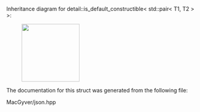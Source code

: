 <div id="structdetail_1_1is__default__constructible_3_01std_1_1pair_3_01_t1_00_01_t2_01_4_01_4">

</div>

<span id="structdetail_1_1is__default__constructible_3_01std_1_1pair_3_01_t1_00_01_t2_01_4_01_4"
label="structdetail_1_1is__default__constructible_3_01std_1_1pair_3_01_t1_00_01_t2_01_4_01_4"></span>
Inheritance diagram for detail::is_default_constructible$<$ std::pair$<$
T1, T2 $>$ $>$:

<figure>
<div class="center">
<img
src="structdetail_1_1is__default__constructible_3_01std_1_1pair_3_01_t1_00_01_t2_01_4_01_4"
style="height:4cm" />
</div>
</figure>

The documentation for this struct was generated from the following file:

<div class="DoxyCompactItemize">

MacGyver/json.hpp

</div>
